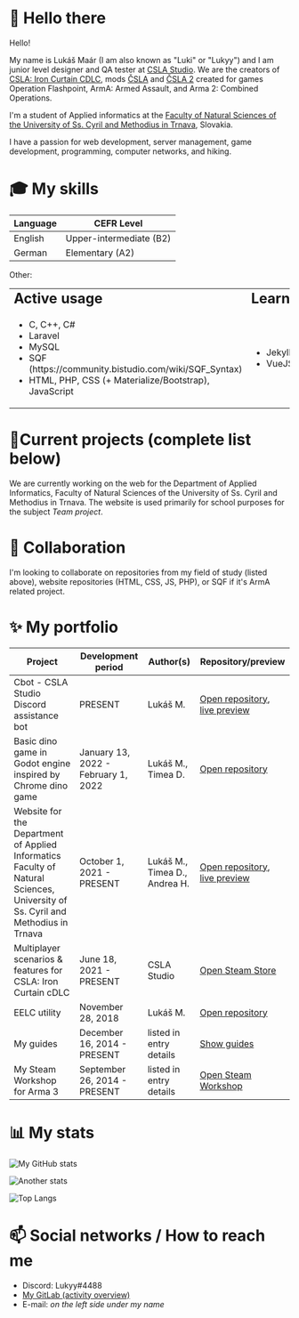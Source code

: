 # 👋 Hello there
Hello!

My name is Lukáš Maár (I am also known as "Luki" or "Lukyy") and I am junior level designer and QA tester at [CSLA Studio](https://csla-studio.blogspot.com/). We are the creators of [CSLA: Iron Curtain CDLC](https://store.steampowered.com/app/1294440/Arma_3_Creator_DLC_CSLA_Iron_Curtain/), mods [ČSLA](https://csla-studio.blogspot.com/p/download.html) and [ČSLA 2](https://csla-studio.blogspot.com/p/download.html) created for games Operation Flashpoint, ArmA: Armed Assault, and Arma 2: Combined Operations.

I'm a student of Applied informatics at the [Faculty of Natural Sciences of the University of Ss. Cyril and Methodius in Trnava](https://www.ucm.sk/en/), Slovakia.

I have a passion for web development, server management, game development, programming, computer networks, and hiking.

# 🎓 My skills
| Language  | CEFR Level |
| ------------- | ------------- |
| English | Upper-intermediate (B2) |
| German | Elementary (A2) |

Other:
<table border="0">
 <tr>
    <td><b style="font-size:25px">Active usage</b></td>
    <td><b style="font-size:25px">Learning/beginner</b></td>
 </tr>
 <tr>
    <td>
    <img width="500" height="0">
        <ul>
            <li>C, C++, C#</li>
            <li>Laravel</li>
            <li>MySQL</li>
            <li>SQF (https://community.bistudio.com/wiki/SQF_Syntax)</li>
            <li>HTML, PHP, CSS (+ Materialize/Bootstrap), JavaScript</li>
        </ul>
    <td>
    <img width="500" height="0">
        <ul>
            <li>Jekyll</li>
            <li>VueJS</li>
        </ul>
 </tr>
</table>

# 🌱Current projects (complete list below)
We are currently working on the web for the Department of Applied Informatics, Faculty of Natural Sciences of the University of Ss. Cyril and Methodius in Trnava. The website is used primarily for school purposes for the subject *Team project*.

# 👯 Collaboration
I'm looking to collaborate on repositories from my field of study (listed above), website repositories (HTML, CSS, JS, PHP), or SQF if it's ArmA related project.

# ✨ My portfolio

| Project | Development period | Author(s) | Repository/preview
| ------------- | ------------- | ------------- | ------------- |
| Cbot - CSLA Studio Discord assistance bot | PRESENT | Lukáš M. | [Open repository](https://github.com/LUKICSLA/CSLAbot), [live preview](https://discord.gg/jBWHyUWu9D)
| Basic dino game in Godot engine inspired by Chrome dino game | January 13, 2022 - February 1, 2022 | Lukáš M., Timea D. | [Open repository](https://github.com/LUKICSLA/dinogame) 
| Website for the Department of Applied Informatics Faculty of Natural Sciences, University of Ss. Cyril and Methodius in Trnava | October 1, 2021 - PRESENT | Lukáš M., Timea D., Andrea H. | [Open repository](https://github.com/LUKICSLA/kaiweb), [live preview](http://kai.rf.gd/)
| Multiplayer scenarios & features for CSLA: Iron Curtain cDLC | June 18, 2021 - PRESENT | CSLA Studio | [Open Steam Store](https://store.steampowered.com/app/1294440/Arma_3_Creator_DLC_CSLA_Iron_Curtain/)
| EELC utility | November 28, 2018 | Lukáš M. | [Open repository](https://github.com/LUKICSLA/EELC)
| My guides | December 16, 2014 - PRESENT | listed in entry details | [Show guides](https://steamcommunity.com/id/lukicsla/myworkshopfiles/?section=guides)
| My Steam Workshop for Arma 3 | September 26, 2014 - PRESENT | listed in entry details | [Open Steam Workshop](https://steamcommunity.com/id/lukicsla/myworkshopfiles/?appid=107410&sort=score&browsefilter=myfiles&view=imagewall)

# 📊 My stats
![My GitHub stats](https://github-readme-stats.vercel.app/api?username=LUKICSLA&theme=vue-dark&show_icons=true&count_private=true&include_all_commits=true)

![Another stats](https://github-readme-streak-stats.herokuapp.com/?user=LUKICSLA&theme=vue-dark&bg_color=90,273849,3da37a&title_color=fff&text_color=fff)

![Top Langs](https://github-readme-stats.vercel.app/api/top-langs/?username=LUKICSLA&langs_count=8&theme=vue-dark&layout=compact)

# 📫 Social networks / How to reach me
- Discord: Lukyy#4488
- [My GitLab (activity overview)](https://gitlab.com/users/lukicsla/activity)
- E-mail: *on the left side under my name*
</details>
